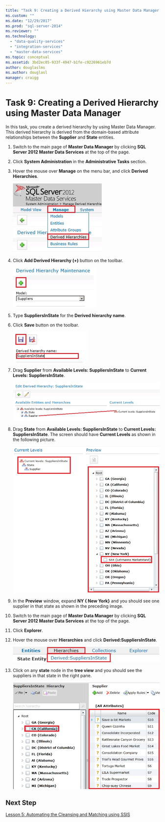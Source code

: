 ```yaml
---
title: "Task 9: Creating a Derived Hierarchy using Master Data Manager | Microsoft Docs"
ms.custom: ""
ms.date: "12/29/2017"
ms.prod: "sql-server-2014"
ms.reviewer: ""
ms.technology: 
  - "data-quality-services"
  - "integration-services"
  - "master-data-services"
ms.topic: conceptual
ms.assetid: 3bd2ec05-933f-4947-b1fe-c9226961eb7d
author: douglaslms
ms.author: douglasl
manager: craigg
---
```

# Task 9: Creating a Derived Hierarchy using Master Data Manager
  In this task, you create a derived hierarchy by using Master Data Manager. This derived hierarchy is derived from the domain-based attribute relationships between the **Supplier** and **State** entities.  
  
1.  Switch to the main page of **Master Data Manager** by clicking **SQL Server 2012 Master Data Services** at the top of the page.  
  
2.  Click **System Administration** in the **Administrative Tasks** section.  
  
3.  Hover the mouse over **Manage** on the menu bar, and click **Derived Hierarchies**.  
  
     ![Manage Menu - Derived Hierarchies Selected](../../2014/tutorials/media/et-creatingaderivedhierarchyusingmdm-01.jpg "Manage Menu - Derived Hierarchies Selected")  
  
4.  Click **Add Derived Hierarchy (+)** button on the toolbar.  
  
     ![Add Derived Hierarchy Button](../../2014/tutorials/media/et-creatingaderivedhierarchyusingmdm-02.jpg "Add Derived Hierarchy Button")  
  
5.  Type **SuppliersInState** for the **Derived hierarchy name**.  
  
6.  Click **Save** button on the toolbar.  
  
     ![Save Derived Hierarchy Button](../../2014/tutorials/media/et-creatingaderivedhierarchyusingmdm-03.jpg "Save Derived Hierarchy Button")  
  
7.  Drag **Supplier** from **Available Levels: SuppliersInState** to **Current Levels: SuppliersInState**.  
  
     ![Avialble Entities and Hierarchies to Current Level](../../2014/tutorials/media/et-creatingaderivedhierarchyusingmdm-04.jpg "Avialble Entities and Hierarchies to Current Level")  
  
8.  Drag **State** from **Available Levels: SuppliersInState** to **Current Levels: SuppliersInState**. The screen should have **Current Levels** as shown in the following picture.  
  
     ![Current Levels and Preview of Derived Hierarchy](../../2014/tutorials/media/et-creatingaderivedhierarchyusingmdm-05.jpg "Current Levels and Preview of Derived Hierarchy")  
  
9. In the **Preview** window, expand **NY { New York}** and you should see one supplier in that state as shown in the preceding image.  
  
10. Switch to the main page of **Master Data Manager** by clicking **SQL Server 2012 Master Data Services** at the top of the page.  
  
11. Click **Explorer**.  
  
12. Hover the mouse over **Hierarchies** and click **Derived:SuppliersInState**.  
  
     ![Hierarchies - Derived:SuppliersInState Menu](../../2014/tutorials/media/et-creatingaderivedhierarchyusingmdm-06.jpg "Hierarchies - Derived:SuppliersInState Menu")  
  
13. Click on any **state** node in the **tree view** and you should see the suppliers in that state in the right pane.  
  
     ![Derived Hierarchy in Explorer](../../2014/tutorials/media/et-creatingaderivedhierarchyusingmdm-07.jpg "Derived Hierarchy in Explorer")  
  
## Next Step  
 [Lesson 5: Automating the Cleansing and Matching using SSIS](../../2014/tutorials/lesson-5-automating-the-cleansing-and-matching-using-ssis.md)  
  
  
